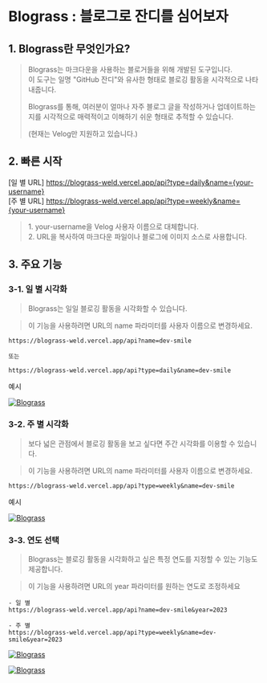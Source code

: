 # Blograss : 블로그로 잔디를 심어보자

## 1. Blograss란 무엇인가요?

> Blograss는 마크다운을 사용하는 블로거들을 위해 개발된 도구입니다. <br>
> 이 도구는 일명 "GitHub 잔디"와 유사한 형태로 블로깅 활동을 시각적으로 나타내줍니다.
>
> Blograss를 통해, 여러분이 얼마나 자주 블로그 글을 작성하거나 업데이트하는지를 시각적으로 매력적이고 이해하기 쉬운 형태로 추적할 수 있습니다.
>
> (현재는 Velog만 지원하고 있습니다.)

## 2. 빠른 시작

[일 별 URL] https://blograss-weld.vercel.app/api?type=daily&name={your-username} <br>
[주 별 URL] https://blograss-weld.vercel.app/api?type=weekly&name={your-username}

> 1.&nbsp;your-username을 Velog 사용자 이름으로 대체합니다. <br>
> 2.&nbsp;URL을 복사하여 마크다운 파일이나 블로그에 이미지 소스로 사용합니다.

## 3. 주요 기능

### 3-1. 일 별 시각화

> Blograss는 일일 블로깅 활동을 시각화할 수 있습니다.

> 이 기능을 사용하려면 URL의 name 파라미터를 사용자 이름으로 변경하세요.

```
https://blograss-weld.vercel.app/api?name=dev-smile

또는

https://blograss-weld.vercel.app/api?type=daily&name=dev-smile
```

예시

[![Blograss](https://blograss-weld.vercel.app/api?name=dev-smile)](https://blograss-weld.vercel.app/api?name=dev-smile)

### 3-2. 주 별 시각화

> 보다 넓은 관점에서 블로깅 활동을 보고 싶다면 주간 시각화를 이용할 수 있습니다.

> 이 기능을 사용하려면 URL의 name 파라미터를 사용자 이름으로 변경하세요.

```
https://blograss-weld.vercel.app/api?type=weekly&name=dev-smile
```

예시

[![Blograss](https://blograss-weld.vercel.app/api?type=weekly&name=dev-smile)](https://blograss-weld.vercel.app/api?type=weekly&name=dev-smile)

### 3-3. 연도 선택

> Blograss는 블로깅 활동을 시각화하고 싶은 특정 연도를 지정할 수 있는 기능도 제공합니다.

> 이 기능을 사용하려면 URL의 year 파라미터를 원하는 연도로 조정하세요

```
- 일 별
https://blograss-weld.vercel.app/api?name=dev-smile&year=2023

- 주 별
https://blograss-weld.vercel.app/api?type=weekly&name=dev-smile&year=2023
```

[![Blograss](https://blograss-weld.vercel.app/api?name=dev-smile&year=2023)](https://blograss-weld.vercel.app/api?name=dev-smile&year=2023)

[![Blograss](https://blograss-weld.vercel.app/api?type=weekly&name=dev-smile&year=2023)](https://blograss-weld.vercel.app/api?type=weekly&name=dev-smile&year=2023)
